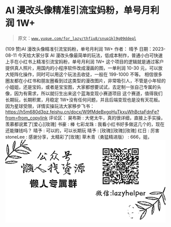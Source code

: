 # AI 漫改头像精准引流宝妈粉，单号月利润 1W+

> 原文：[`www.yuque.com/for_lazy/thfiu8/snup1kl9g09ddeql`](https://www.yuque.com/for_lazy/thfiu8/snup1kl9g09ddeql)

<ne-h2 id="0ac12ae1" data-lake-id="0ac12ae1"><ne-heading-ext><ne-heading-anchor></ne-heading-anchor><ne-heading-fold></ne-heading-fold></ne-heading-ext><ne-heading-content><ne-text id="u0b39c73b">(109 赞)AI 漫改头像精准引流宝妈粉，单号月利润 1W+</ne-text></ne-heading-content></ne-h2> <ne-p id="u541e193b" data-lake-id="u541e193b"><ne-text id="u5dea2b3d">作者： 晴予</ne-text></ne-p> <ne-p id="uef7ab66c" data-lake-id="uef7ab66c"><ne-text id="udcf526ba">日期：2023-08-11</ne-text></ne-p> <ne-p id="u4ed5cea7" data-lake-id="u4ed5cea7"><ne-text id="u87b97eec">今天给大家分享 AI 漫改头像最简单的玩法，低成本制作，普通小白可快速上手在小红书上精准引流宝妈粉，单号月利润 1W+</ne-text></ne-p> <ne-p id="u8bca420c" data-lake-id="u8bca420c"><ne-text id="u16351b27">这个项目的逻辑就是通过客户提供真人照片，用国内的小程序软件改成漫画的图，一单利润 10-30 元，可以放大矩阵化操作，同时可以用这个玩法去收徒，一般在 199-1000 不等。</ne-text></ne-p> <ne-p id="u6da9bb08" data-lake-id="u6da9bb08"><ne-text id="u75ed432b">相信很多圈友都在小红书和朋友圈看到过这类型的漫改图片，非常吸引人，不管是小年轻的小姐姐，还是宝妈，或者是宝宝图，大家都想要试试，去定制一张自己专属的头像，因为有需求，所以就衍生出来这个蓝海变现小赛道项目</ne-text></ne-p> <ne-p id="u7f72af8d" data-lake-id="u7f72af8d"><ne-text id="ue58ad31a">这个赛道，值得我们长期玩，长期积累，月稳定 1W+没有任何问题，并且后端变现也是没有天花板。</ne-text></ne-p> <ne-p id="ucdf918c1" data-lake-id="ucdf918c1"><ne-text id="u238f3eff">因为星球受限，详情实操玩法大家移步飞书：</ne-text> [<ne-text id="udcddc871">https://h5m680d3pz.feishu.cn/docx/W9fMdeBxgoHuTkxuWhBctaFdnFe?from=from_copylink</ne-text>](https://h5m680d3pz.feishu.cn/docx/W9fMdeBxgoHuTkxuWhBctaFdnFe?from=from_copylink)</ne-p> <ne-hole id="u57c10a25" data-lake-id="u57c10a25"><ne-card data-card-name="hr" data-card-type="block" id="duTuz" data-event-boundary="card"><ne-p id="ud6ae1865" data-lake-id="ud6ae1865"><ne-text id="ufa23ecb9">评论区：</ne-text></ne-p> <ne-p id="u83e3ee33" data-lake-id="u83e3ee33"><ne-text id="u6ecf7542">昊布斯 : 大佬太牛，真的很详细，直接上手实操，羡慕都说累了[爱心][玫瑰]</ne-text> <ne-text id="ue4f02dce">书豪 : 棒</ne-text> <ne-text id="ue2332e0d">七彩龙珠 : 我看小红书好多做这几个的，现在还能赚钱吗？</ne-text> <ne-text id="u5fd891fb">晴予 : 可以的，可以长期玩</ne-text> <ne-text id="u43abbdd5">晴予 : [玫瑰][玫瑰][玫瑰]</ne-text> <ne-text id="u1f6aa830">红日 : 厉害</ne-text> <ne-text id="u8b54a551">stoneLee : 感谢分享，太精彩了[玫瑰]</ne-text> <ne-text id="u09eb2e23">草木青（勇猛精进版） : 666，姐，</ne-text></ne-p> <ne-p id="u44d79a48" data-lake-id="u44d79a48"><ne-card data-card-name="image" data-card-type="inline" id="Oq4Co" data-event-boundary="card">![](img/894d30a529e7c37bcd3392323c99941c.png)  <ne-hole id="u9fdd1781" data-lake-id="u9fdd1781"><ne-card data-card-name="hr" data-card-type="block" id="TZkVf" data-event-boundary="card"></ne-card></ne-hole></ne-card></ne-p></ne-card></ne-hole>